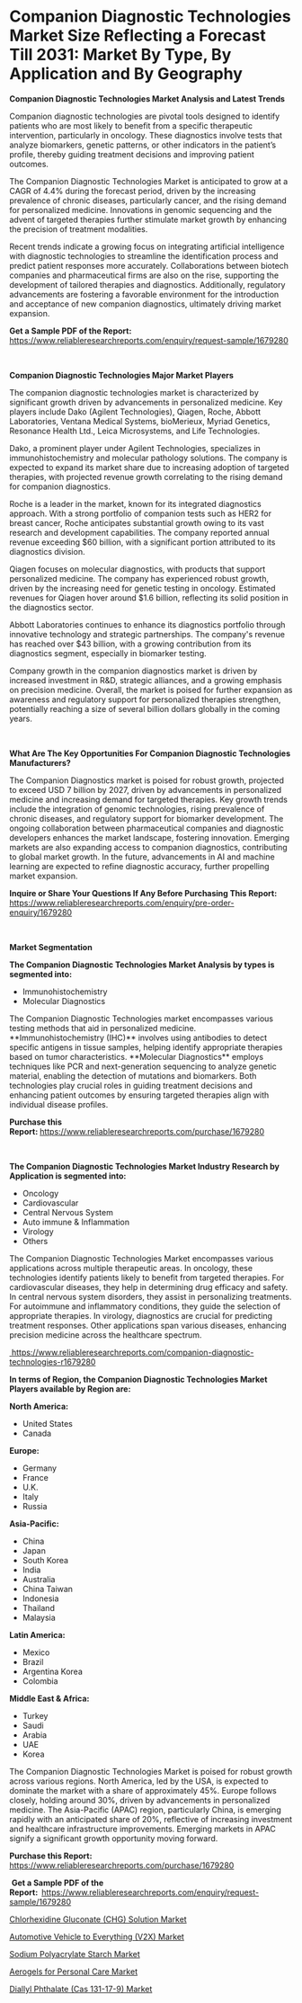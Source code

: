 <p><h1>Companion Diagnostic Technologies Market Size Reflecting a Forecast Till 2031: Market By Type, By Application and By Geography</h1></p><p><strong>Companion Diagnostic Technologies Market Analysis and Latest Trends</strong></p>
<p><p>Companion diagnostic technologies are pivotal tools designed to identify patients who are most likely to benefit from a specific therapeutic intervention, particularly in oncology. These diagnostics involve tests that analyze biomarkers, genetic patterns, or other indicators in the patient’s profile, thereby guiding treatment decisions and improving patient outcomes.</p><p>The Companion Diagnostic Technologies Market is anticipated to grow at a CAGR of 4.4% during the forecast period, driven by the increasing prevalence of chronic diseases, particularly cancer, and the rising demand for personalized medicine. Innovations in genomic sequencing and the advent of targeted therapies further stimulate market growth by enhancing the precision of treatment modalities. </p><p>Recent trends indicate a growing focus on integrating artificial intelligence with diagnostic technologies to streamline the identification process and predict patient responses more accurately. Collaborations between biotech companies and pharmaceutical firms are also on the rise, supporting the development of tailored therapies and diagnostics. Additionally, regulatory advancements are fostering a favorable environment for the introduction and acceptance of new companion diagnostics, ultimately driving market expansion.</p></p>
<p><strong>Get a Sample PDF of the Report:&nbsp;</strong> <a href="https://www.reliableresearchreports.com/enquiry/request-sample/1679280?utm_campaign=34&utm_medium=2&utm_source=Github&utm_content=ia&utm_term=12102024&utm_id=companion-diagnostic-technologies">https://www.reliableresearchreports.com/enquiry/request-sample/1679280</a></p>
<p>&nbsp;</p>
<p><strong>Companion Diagnostic Technologies Major Market Players</strong></p>
<p><p>The companion diagnostic technologies market is characterized by significant growth driven by advancements in personalized medicine. Key players include Dako (Agilent Technologies), Qiagen, Roche, Abbott Laboratories, Ventana Medical Systems, bioMerieux, Myriad Genetics, Resonance Health Ltd., Leica Microsystems, and Life Technologies.</p><p>Dako, a prominent player under Agilent Technologies, specializes in immunohistochemistry and molecular pathology solutions. The company is expected to expand its market share due to increasing adoption of targeted therapies, with projected revenue growth correlating to the rising demand for companion diagnostics.</p><p>Roche is a leader in the market, known for its integrated diagnostics approach. With a strong portfolio of companion tests such as HER2 for breast cancer, Roche anticipates substantial growth owing to its vast research and development capabilities. The company reported annual revenue exceeding $60 billion, with a significant portion attributed to its diagnostics division.</p><p>Qiagen focuses on molecular diagnostics, with products that support personalized medicine. The company has experienced robust growth, driven by the increasing need for genetic testing in oncology. Estimated revenues for Qiagen hover around $1.6 billion, reflecting its solid position in the diagnostics sector.</p><p>Abbott Laboratories continues to enhance its diagnostics portfolio through innovative technology and strategic partnerships. The company's revenue has reached over $43 billion, with a growing contribution from its diagnostics segment, especially in biomarker testing.</p><p>Company growth in the companion diagnostics market is driven by increased investment in R&D, strategic alliances, and a growing emphasis on precision medicine. Overall, the market is poised for further expansion as awareness and regulatory support for personalized therapies strengthen, potentially reaching a size of several billion dollars globally in the coming years.</p></p>
<p>&nbsp;</p>
<p><strong>What Are The Key Opportunities For Companion Diagnostic Technologies Manufacturers?</strong></p>
<p><p>The Companion Diagnostics market is poised for robust growth, projected to exceed USD 7 billion by 2027, driven by advancements in personalized medicine and increasing demand for targeted therapies. Key growth trends include the integration of genomic technologies, rising prevalence of chronic diseases, and regulatory support for biomarker development. The ongoing collaboration between pharmaceutical companies and diagnostic developers enhances the market landscape, fostering innovation. Emerging markets are also expanding access to companion diagnostics, contributing to global market growth. In the future, advancements in AI and machine learning are expected to refine diagnostic accuracy, further propelling market expansion.</p></p>
<p><strong>Inquire or Share Your Questions If Any Before Purchasing This Report:</strong> <a href="https://www.reliableresearchreports.com/enquiry/pre-order-enquiry/1679280?utm_campaign=34&utm_medium=2&utm_source=Github&utm_content=ia&utm_term=12102024&utm_id=companion-diagnostic-technologies">https://www.reliableresearchreports.com/enquiry/pre-order-enquiry/1679280</a></p>
<p>&nbsp;</p>
<p><strong>Market Segmentation</strong></p>
<p><strong>The Companion Diagnostic Technologies Market Analysis by types is segmented into:</strong></p>
<p><ul><li>Immunohistochemistry</li><li>Molecular Diagnostics</li></ul></p>
<p><p>The Companion Diagnostic Technologies market encompasses various testing methods that aid in personalized medicine. **Immunohistochemistry (IHC)** involves using antibodies to detect specific antigens in tissue samples, helping identify appropriate therapies based on tumor characteristics. **Molecular Diagnostics** employs techniques like PCR and next-generation sequencing to analyze genetic material, enabling the detection of mutations and biomarkers. Both technologies play crucial roles in guiding treatment decisions and enhancing patient outcomes by ensuring targeted therapies align with individual disease profiles.</p></p>
<p><strong>Purchase this Report:&nbsp;</strong><a href="https://www.reliableresearchreports.com/purchase/1679280?utm_campaign=34&utm_medium=2&utm_source=Github&utm_content=ia&utm_term=12102024&utm_id=companion-diagnostic-technologies">https://www.reliableresearchreports.com/purchase/1679280</a></p>
<p>&nbsp;</p>
<p><strong>The Companion Diagnostic Technologies Market Industry Research by Application is segmented into:</strong></p>
<p><ul><li>Oncology</li><li>Cardiovascular</li><li>Central Nervous System</li><li>Auto immune & Inflammation</li><li>Virology</li><li>Others</li></ul></p>
<p><p>The Companion Diagnostic Technologies Market encompasses various applications across multiple therapeutic areas. In oncology, these technologies identify patients likely to benefit from targeted therapies. For cardiovascular diseases, they help in determining drug efficacy and safety. In central nervous system disorders, they assist in personalizing treatments. For autoimmune and inflammatory conditions, they guide the selection of appropriate therapies. In virology, diagnostics are crucial for predicting treatment responses. Other applications span various diseases, enhancing precision medicine across the healthcare spectrum.</p></p>
<p><a href="https://www.reliableresearchreports.com/companion-diagnostic-technologies-r1679280?utm_campaign=34&utm_medium=2&utm_source=Github&utm_content=ia&utm_term=12102024&utm_id=companion-diagnostic-technologies">&nbsp;https://www.reliableresearchreports.com/companion-diagnostic-technologies-r1679280</a></p>
<p><strong>In terms of Region, the Companion Diagnostic Technologies Market Players available by Region are:</strong></p>
<p>
    <p> <strong> North America: </strong>
        <ul>
            <li>United States</li>
            <li>Canada</li>
        </ul>
        </p> 
    <p> <strong> Europe: </strong>
        <ul>
            <li>Germany</li>
            <li>France</li>
            <li>U.K.</li>
            <li>Italy</li>
            <li>Russia</li>
        </ul>
        </p> 
    <p> <strong> Asia-Pacific: </strong>
        <ul>
            <li>China</li>
            <li>Japan</li>
            <li>South Korea</li>
            <li>India</li>
            <li>Australia</li>
            <li>China Taiwan</li>
            <li>Indonesia</li>
            <li>Thailand</li>
            <li>Malaysia</li>
        </ul>
        </p> 
    <p> <strong> Latin America: </strong>
        <ul>
            <li>Mexico</li>
            <li>Brazil</li>
            <li>Argentina Korea</li>
            <li>Colombia</li>
        </ul>
        </p> 
    <p> <strong> Middle East & Africa: </strong>
        <ul>
            <li>Turkey</li>
            <li>Saudi</li>
            <li>Arabia</li>
            <li>UAE</li>
            <li>Korea</li>
        </ul>
    </p>
    </p>
<p><p>The Companion Diagnostic Technologies Market is poised for robust growth across various regions. North America, led by the USA, is expected to dominate the market with a share of approximately 45%. Europe follows closely, holding around 30%, driven by advancements in personalized medicine. The Asia-Pacific (APAC) region, particularly China, is emerging rapidly with an anticipated share of 20%, reflective of increasing investment and healthcare infrastructure improvements. Emerging markets in APAC signify a significant growth opportunity moving forward.</p></p>
<p><strong>Purchase this Report: </strong><a href="https://www.reliableresearchreports.com/purchase/1679280?utm_campaign=34&utm_medium=2&utm_source=Github&utm_content=ia&utm_term=12102024&utm_id=companion-diagnostic-technologies">https://www.reliableresearchreports.com/purchase/1679280</a></p>
<p>&nbsp;<strong>Get a Sample PDF of the Report:&nbsp;&nbsp;</strong><a href="https://www.reliableresearchreports.com/enquiry/request-sample/1679280?utm_campaign=34&utm_medium=2&utm_source=Github&utm_content=ia&utm_term=12102024&utm_id=companion-diagnostic-technologies">https://www.reliableresearchreports.com/enquiry/request-sample/1679280</a></p>
<p><strong></strong></p>
<p><p><a href="https://www.linkedin.com/pulse/global-chlorhexidine-gluconate-chg-solution-market-size-trends-nogof?utm_campaign=34&utm_medium=2&utm_source=Github&utm_content=ia&utm_term=12102024&utm_id=companion-diagnostic-technologies">Chlorhexidine Gluconate (CHG) Solution Market</a></p><p><a href="https://www.linkedin.com/pulse/emerging-trends-automotive-vehicle-everything-v2x-market-fmvcc?utm_campaign=34&utm_medium=2&utm_source=Github&utm_content=ia&utm_term=12102024&utm_id=companion-diagnostic-technologies">Automotive Vehicle to Everything (V2X) Market</a></p><p><a href="https://github.com/avilarotedlowkog/Market-Research-Report-List-1/blob/main/sodium-polyacrylate-starch-market.md?utm_campaign=34&utm_medium=2&utm_source=Github&utm_content=ia&utm_term=12102024&utm_id=companion-diagnostic-technologies">Sodium Polyacrylate Starch Market</a></p><p><a href="https://www.linkedin.com/pulse/aerogels-personal-care-market-forecasts-trends-impact-analysis-mkdle?utm_campaign=34&utm_medium=2&utm_source=Github&utm_content=ia&utm_term=12102024&utm_id=companion-diagnostic-technologies">Aerogels for Personal Care Market</a></p><p><a href="https://github.com/fannklhimesu/Market-Research-Report-List-1/blob/main/diallyl-phthalate-cas-131-17-9-market.md?utm_campaign=34&utm_medium=2&utm_source=Github&utm_content=ia&utm_term=12102024&utm_id=companion-diagnostic-technologies">Diallyl Phthalate (Cas 131-17-9) Market</a></p></p>